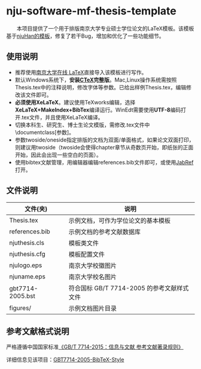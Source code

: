 # nju-software-mf-thesis-template

　　本项目提供了一个用于排版南京大学专业硕士学位论文的LaTeX模板。该模板基于[njuHan的模板](https://github.com/njuHan/njuthesis-nju-thesis-template)，修复了若干Bug，增加和优化了一些功能细节。

## 使用说明

* 推荐使用[南京大学在线 LaTeX](https://tex.nju.edu.cn/)直接导入该模板进行写作。
* 默认Windows系统下，**安装[CTeX](http://www.ctex.org/CTeXDownload/)完整版**。Mac,Linux操作系统需按照Thesis.tex中的注释说明，修改字体等参数。已给出样例Thesis.tex，编辑修改该文件即可。
* **必须使用XeLaTeX**。建议使用TeXworks编辑，选择**XeLaTeX+MakeIndex+BibTex**编译运行。WinEdt需要使用**UTF-8**编码打开.tex文件，并且使用XeLaTeX编译。
* 切换本科生、研究生、博士生论文模版，需修改.tex文件中\documentclass[参数]。
* 参数twoside/oneside指定排版的文档为双面/单面格式，如果论文双面打印，则建议用twoside（twoside会使得chapter章节从奇数页开始，即纸张的正面开始，因此会出现一些空白的页面）。
* 使用bibtex文献管理，用编辑器编辑references.bib文件即可，或使用[JabRef](https://www.jabref.org/)打开。

## 文件说明

|文件(夹)|说明|
|-|-|
|Thesis.tex | 示例文档，可作为学位论文的基本模板|
|references.bib | 示例文档的参考文献数据库|
|njuthesis.cls | 模板类文件|
|njuthesis.cfg | 模板配置文件|
|njulogo.eps | 南京大学校徽图片|
|njuname.eps | 南京大学校名图片|
|gbt7714-2005.bst | 符合国标 GB/T 7714-2005 的参考文献样式文件|
|figures/ | 示例文档图片目录|

## 参考文献格式说明

严格遵循中国国家标准[《GB/T 7714-2015：信息与文献 参考文献著录规则》](https://github.com/codelumos/nju-software-mf-thesis-template/blob/main/%E3%80%90GB_T%207714-2015%E3%80%91%E4%BF%A1%E6%81%AF%E4%B8%8E%E6%96%87%E7%8C%AE%20%E5%8F%82%E8%80%83%E6%96%87%E7%8C%AE%E8%91%97%E5%BD%95%E8%A7%84%E5%88%99.pdf)

详细信息见该项目：[GBT7714-2005-BibTeX-Style](https://github.com/Haixing-Hu/GBT7714-2005-BibTeX-Style)
